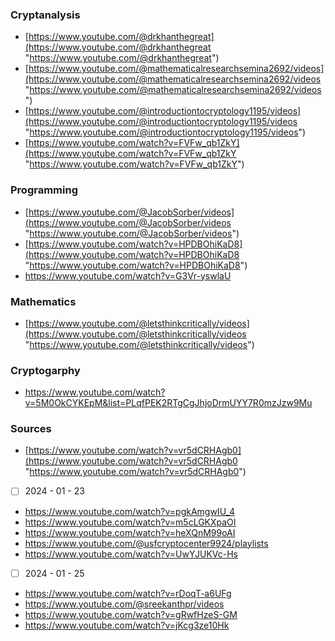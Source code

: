 
### Cryptanalysis
- [https://www.youtube.com/@drkhanthegreat](https://www.youtube.com/@drkhanthegreat "https://www.youtube.com/@drkhanthegreat")
- [https://www.youtube.com/@mathematicalresearchsemina2692/videos](https://www.youtube.com/@mathematicalresearchsemina2692/videos "https://www.youtube.com/@mathematicalresearchsemina2692/videos")
- [https://www.youtube.com/@introductiontocryptology1195/videos](https://www.youtube.com/@introductiontocryptology1195/videos "https://www.youtube.com/@introductiontocryptology1195/videos")
- [https://www.youtube.com/watch?v=FVFw_qb1ZkY](https://www.youtube.com/watch?v=FVFw_qb1ZkY "https://www.youtube.com/watch?v=FVFw_qb1ZkY")

### Programming
- [https://www.youtube.com/@JacobSorber/videos](https://www.youtube.com/@JacobSorber/videos "https://www.youtube.com/@JacobSorber/videos")
- [https://www.youtube.com/watch?v=HPDBOhiKaD8](https://www.youtube.com/watch?v=HPDBOhiKaD8 "https://www.youtube.com/watch?v=HPDBOhiKaD8")
- https://www.youtube.com/watch?v=G3Vr-yswlaU


### Mathematics
- [https://www.youtube.com/@letsthinkcritically/videos](https://www.youtube.com/@letsthinkcritically/videos "https://www.youtube.com/@letsthinkcritically/videos")

### Cryptogarphy
- https://www.youtube.com/watch?v=5M0OkCYKEpM&list=PLqfPEK2RTgCgJhjoDrmUYY7R0mzJzw9Mu

### Sources
- [https://www.youtube.com/watch?v=vr5dCRHAgb0](https://www.youtube.com/watch?v=vr5dCRHAgb0 "https://www.youtube.com/watch?v=vr5dCRHAgb0")


- [ ] 2024 - 01 - 23
- https://www.youtube.com/watch?v=pgkAmgwIU_4
- https://www.youtube.com/watch?v=m5cLGKXpaOI
- https://www.youtube.com/watch?v=heXQnM99oAI
- https://www.youtube.com/@usfcryptocenter9924/playlists
- https://www.youtube.com/watch?v=UwYJUKVc-Hs


- [ ] 2024 - 01 - 25
- https://www.youtube.com/watch?v=rDoqT-a6UFg
- https://www.youtube.com/@sreekanthpr/videos 
- https://www.youtube.com/watch?v=gRwfHzeS-GM
- https://www.youtube.com/watch?v=jKcg3ze10Hk